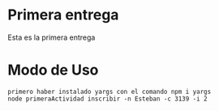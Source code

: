 # Primera entrega

Esta es la primera entrega

# Modo de Uso

```
primero haber instalado yargs con el comando npm i yargs
node primeraActividad inscribir -n Esteban -c 3139 -i 2
```

